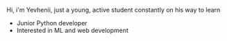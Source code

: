 Hi, i'm Yevhenii, just a young, active student constantly on his way to learn
- Junior Python developer
- Interested in ML and web development
